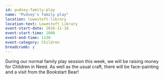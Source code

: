 ```yaml
---
id: pudsey-family-play
name: "Pudsey's family play"
location: lowestoft-library
location-text: Lowestoft Library
event-start-date: 2016-11-18
event-start-time: 1000
event-end-time: 1130
event-category: Children
breadcrumb: y
---
```


During our normal family play session this week, we will be raising money for Children in Need. As well as the usual craft, there will be face-painting and a visit from the Bookstart Bear!

